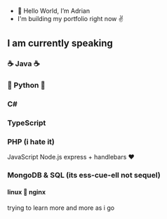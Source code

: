 - 👋 Hello World, I’m Adrian
- I'm building my portfolio right now :v:

## I am currently speaking
### ☕ Java ☕
### 🐍 Python 🐍
### C#
### TypeScript
### PHP (i hate it)
JavaScript
Node.js
express + handlebars :heart:
### MongoDB & SQL (its ess-cue-ell not sequel)
#### linux 🖤 nginx

trying to learn more and more as i go
